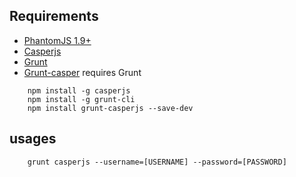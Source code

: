 ## Requirements
*  [PhantomJS 1.9+](http://phantomjs.org/)
*  [Casperjs](http://docs.casperjs.org/en/latest/installation.html#prerequisites)
*  [Grunt](http://gruntjs.com/getting-started)
*  [Grunt-casper](https://github.com/ronaldlokers/grunt-casperjs)
requires Grunt

```shell
    npm install -g casperjs
    npm install -g grunt-cli
    npm install grunt-casperjs --save-dev
```

## usages
```shell
    grunt casperjs --username=[USERNAME] --password=[PASSWORD]
```
